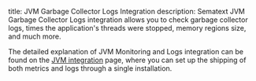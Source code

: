 title: JVM Garbage Collector Logs Integration
description: Sematext JVM Garbage Collector Logs integration allows you to check garbage collector logs, times the application's threads were stopped, memory regions size, and much more.

The detailed explanation of JVM Monitoring and Logs integration can be found on the [JVM integration](https://sematext.com/docs/integration/jvm-integration/) page, where you can set up the shipping of both metrics and logs through a single installation.
